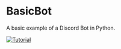 # BasicBot
A basic example of a Discord Bot in Python.

[![Tutorial](https://i.imgur.com/DOPSGWV.png)](https://github.com/Habchy/BasicBot/wiki)
